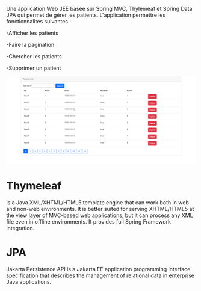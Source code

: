 Une application Web JEE basée sur Spring MVC, Thylemeaf et Spring Data JPA qui permet de gérer les patients. L'application permettre les fonctionnalités suivantes :

-Afficher les patients

-Faire la pagination

-Chercher les patients

-Supprimer un patient

![img.png](img.png)

# **Thymeleaf** 
is a Java XML/XHTML/HTML5 template engine that can work both in web and non-web environments. It is better suited for serving XHTML/HTML5 at the view layer of MVC-based web applications, but it can process any XML file even in offline environments. It provides full Spring Framework integration.

# **JPA**

Jakarta Persistence API is a Jakarta EE application programming interface specification that describes the management of relational data in enterprise Java applications.